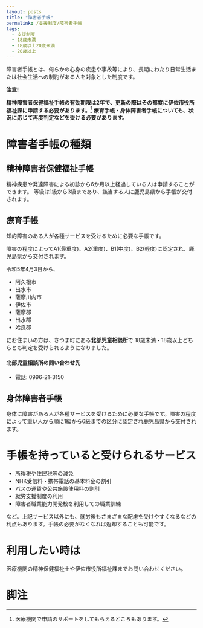 ```yaml
---
layout: posts
title: "障害者手帳"
permalink: /支援制度/障害者手帳
tags:
  - 支援制度
  - 18歳未満
  - 18歳以上20歳未満
  - 20歳以上
---
```


障害者手帳とは、何らかの心身の疾患や事故等により、長期にわたり日常生活または社会生活への制約がある人を対象とした制度です。

**注意!**

**精神障害者保健福祉手帳の有効期限は2年で、更新の際はその都度に伊佐市役所福祉課に申請する必要があります。**[^1]
**療育手帳・身体障害者手帳についても、状況に応じて再度判定などを受ける必要があります。**

# 障害者手帳の種類
## 精神障害者保健福祉手帳
精神疾患や発達障害による初診から6か月以上経過している人は申請することができます。
等級は1級から3級まであり、該当する人に鹿児島県から手帳が交付されます。

## 療育手帳
知的障害のある人が各種サービスを受けるために必要な手帳です。

障害の程度によってA1(最重度)、A2(重度)、B1(中度)、B2(軽度)に認定され、鹿児島県から交付されます。

令和5年4月3日から、

- 阿久根市
- 出水市
- 薩摩川内市
- 伊佐市
- 薩摩郡
- 出水郡
- 姶良郡

にお住まいの方は、さつま町にある**北部児童相談所**で
18歳未満・18歳以上どちらとも判定を受けられるようになりました。

#### 北部児童相談所の問い合わせ先
- 電話: 0996-21-3150

## 身体障害者手帳
身体に障害がある人が各種サービスを受けるために必要な手帳です。障害の程度によって重い人から順に1級から6級までの区分に認定され鹿児島県から交付されます。


# 手帳を持っていると受けられるサービス

- 所得税や住民税等の減免
- NHK受信料・携帯電話の基本料金の割引
- バスの運賃や公共施設使用料の割引
- 就労支援制度の利用
- 障害者職業能力開発校を利用しての職業訓練


など。上記サービス以外にも、就労後もさまざまな配慮を受けやすくなるなどの利点もあります。手帳の必要がなくなれば返却することも可能です。

# 利用したい時は
医療機関の精神保健福祉士や伊佐市役所福祉課までお問い合わせください。

# 脚注
[^1]: 医療機関で申請のサポートをしてもらえるところもあります。
